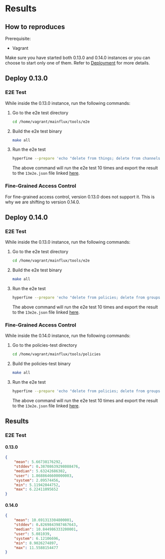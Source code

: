# Results

## How to reproduces

Prerequisite:

- Vagrant

Make sure you have started both 0.13.0 and 0.14.0 instances or you can choose to start only one of them. Refer to [Deployment](../vagrant/README.md) for more details.

## Deploy 0.13.0

### E2E Test

While inside the 0.13.0 instance, run the following commands:

1. Go to the e2e test directory

   ```bash
   cd /home/vagrant/mainflux/tools/e2e
   ```

2. Build the e2e test binary

   ```bash
   make all
   ```

3. Run the e2e test

   ```bash
   hyperfine --prepare 'echo "delete from things; delete from channels; delete from connections;" | docker exec -i mainflux-things-db psql -U mainflux -d things && echo "delete from users;" | docker exec -i mainflux-users-db psql -U mainflux -d users && echo "delete from groups;" | docker exec -i mainflux-auth-db psql -U mainflux -d auth' './e2e --num 10 --num_of_messages 10' --export-json ../../../13e2e.json -r 10
   ```

   The above command will run the e2e test 10 times and export the result to the `13e2e.json` file linked [here](13e2e.json).

### Fine-Grained Access Control

For fine-grained access control, version 0.13.0 does not support it. This is why we are shifting to version 0.14.0.

## Deploy 0.14.0

### E2E Test

While inside the 0.13.0 instance, run the following commands:

1. Go to the e2e test directory

   ```bash
   cd /home/vagrant/mainflux/tools/e2e
   ```

2. Build the e2e test binary

   ```bash
   make all
   ```

3. Run the e2e test

   ```bash
   hyperfine --prepare 'echo "delete from policies; delete from groups; delete from clients;" | docker exec -i mainflux-things-db psql -U mainflux -d things && echo "delete from policies; delete from groups; delete from clients;" | docker exec -i mainflux-users-db psql -U mainflux -d users' './e2e --num 10 --num_of_messages 10' --export-json ../../../14e2e.json -r 10
   ```

   The above command will run the e2e test 10 times and export the result to the `13e2e.json` file linked [here](13e2e.json).

### Fine-Grained Access Control

While inside the 0.14.0 instance, run the following commands:

1. Go to the policies-test directory

   ```bash
   cd /home/vagrant/mainflux/tools/policies
   ```

2. Build the policies-test binary

   ```bash
   make all
   ```

3. Run the e2e test

   ```bash
   hyperfine --prepare 'echo "delete from policies; delete from groups; delete from clients;" | docker exec -i mainflux-users-db psql -U mainflux -d users' './policies-test' --export-json ../../../14.json
   ```

   The above command will run the e2e test 10 times and export the result to the `13e2e.json` file linked [here](13e2e.json).

## Results

### E2E Test

#### 0.13.0

```json
{
    "mean": 5.66738176292,
    "stddev": 0.38708639298088476,
    "median": 5.63242686302,
    "user": 1.8688646600000003,
    "system": 2.09574456,
    "min": 5.11942044752,
    "max": 6.22411095652
}
```

#### 0.14.0

```json
{
    "mean": 10.691313304800001,
    "stddev": 0.8269843987467643,
    "median": 10.844986333200001,
    "user": 5.081039,
    "system": 6.12106696,
    "min": 8.9026274897,
    "max": 11.5588154477
}
```
